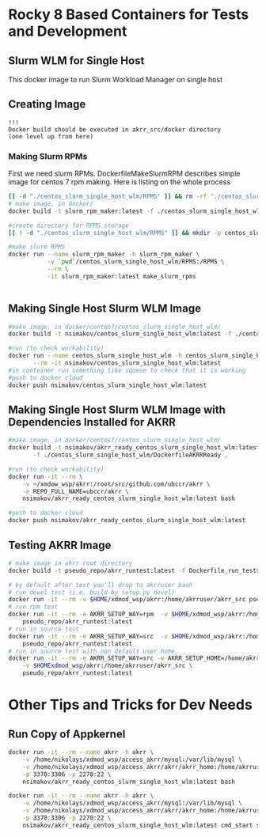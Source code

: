 # Rocky 8 Based Containers for Tests and Development

## Slurm WLM for Single Host

This docker image to run Slurm Workload Manager on single host

## Creating Image

```
!!!
Docker build should be executed in akrr_src/docker directory
(one level up from here)
```

### Making Slurm RPMs

First we need slurm RPMs.
DockerfileMakeSlurmRPM describes simple image for centos 7 rpm making.
Here is listing on the whole process

```bash
[[ -d "./centos_slurm_single_host_wlm/RPMS" ]] && rm -rf "./centos_slurm_single_host_wlm/RPMS" 
# make image, in docker/
docker build -t slurm_rpm_maker:latest -f ./centos_slurm_single_host_wlm/DockerfileMakeSlurmRPM .

#create directory for RPMS storage
[[ ! -d "./centos_slurm_single_host_wlm/RPMS" ]] && mkdir -p centos_slurm_single_host_wlm/RPMS

#make slurm RPMS
docker run --name slurm_rpm_maker -h slurm_rpm_maker \
           -v `pwd`/centos_slurm_single_host_wlm/RPMS:/RPMS \
           --rm \
           -it slurm_rpm_maker:latest make_slurm_rpms
          
```

## Making Single Host Slurm WLM Image

```bash
#make image, in docker/centos7/centos_slurm_single_host_wlm/
docker build -t nsimakov/centos_slurm_single_host_wlm:latest -f ./centos_slurm_single_host_wlm/Dockerfile .

#run (to check workability)
docker run --name centos_slurm_single_host_wlm -h centos_slurm_single_host_wlm \
       --rm -it nsimakov/centos_slurm_single_host_wlm:latest
#in conteiner run something like squeue to check that it is working
#push to docker cloud
docker push nsimakov/centos_slurm_single_host_wlm:latest
```

## Making Single Host Slurm WLM Image with Dependencies Installed for AKRR

```bash
#make image, in docker/centos7/centos_slurm_single_host_wlm/
docker build -t nsimakov/akrr_ready_centos_slurm_single_host_wlm:latest \
       -f ./centos_slurm_single_host_wlm/DockerfileAKRRReady .

#run (to check workability)
docker run -it --rm \
    -v ~/xmdow_wsp/akrr:/root/src/github.com/ubccr/akrr \
    -e REPO_FULL_NAME=ubccr/akrr \
    nsimakov/akrr_ready_centos_slurm_single_host_wlm:latest bash

#push to docker cloud
docker push nsimakov/akrr_ready_centos_slurm_single_host_wlm:latest
```

## Testing AKRR Image

```bash
# make image in akrr root directory
docker build -t pseudo_repo/akrr_runtest:latest -f Dockerfile_run_tests .

# by default after test you'll drop to akrruser bash
# run devel test (i.e. build by setup.py devel)
docker run -it --rm -v $HOME/xdmod_wsp/akrr:/home/akrruser/akrr_src pseudo_repo/akrr_runtest:latest
# run rpm test
docker run -it --rm -e AKRR_SETUP_WAY=rpm  -v $HOME/xdmod_wsp/akrr:/home/akrruser/akrr_src \
    pseudo_repo/akrr_runtest:latest
# run in source test
docker run -it --rm -e AKRR_SETUP_WAY=src  -v $HOME/xdmod_wsp/akrr:/home/akrruser/akrr_src \
    pseudo_repo/akrr_runtest:latest
# run in source test with non default user home
docker run -it --rm -e AKRR_SETUP_WAY=src -e AKRR_SETUP_HOME=/home/akrruser/akrrhome\
    -v $HOMExdmod_wsp/akrr:/home/akrruser/akrr_src \
    pseudo_repo/akrr_runtest:latest
```

# Other Tips and Tricks for Dev Needs
## Run Copy of Appkernel

```bash
docker run -it --rm --name akrr -h akrr \
    -v /home/nikolays/xdmod_wsp/access_akrr/mysql:/var/lib/mysql \
    -v /home/nikolays/xdmod_wsp/access_akrr/akrr/akrr_home:/home/akrruser/akrr \
    -p 3370:3306 -p 2270:22 \
    nsimakov/akrr_ready_centos_slurm_single_host_wlm:latest bash
```

```bash
docker run -it --rm --name akrr -h akrr \
    -v /home/nikolays/xdmod_wsp/access_akrr/mysql:/var/lib/mysql \
    -v /home/nikolays/xdmod_wsp/access_akrr/akrr/akrr_home:/home/akrruser/akrr \
    -p 3370:3306 -p 2270:22 \
    nsimakov/akrr_ready_centos_slurm_single_host_wlm:latest cmd_start sshd mysqld bash
```
